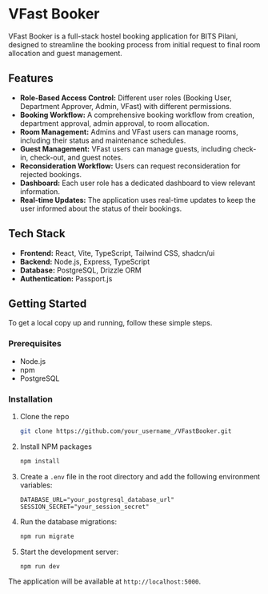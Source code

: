 # VFast Booker

VFast Booker is a full-stack hostel booking application for BITS Pilani, designed to streamline the booking process from initial request to final room allocation and guest management.

## Features

*   **Role-Based Access Control:** Different user roles (Booking User, Department Approver, Admin, VFast) with different permissions.
*   **Booking Workflow:** A comprehensive booking workflow from creation, department approval, admin approval, to room allocation.
*   **Room Management:** Admins and VFast users can manage rooms, including their status and maintenance schedules.
*   **Guest Management:** VFast users can manage guests, including check-in, check-out, and guest notes.
*   **Reconsideration Workflow:** Users can request reconsideration for rejected bookings.
*   **Dashboard:** Each user role has a dedicated dashboard to view relevant information.
*   **Real-time Updates:** The application uses real-time updates to keep the user informed about the status of their bookings.

## Tech Stack

*   **Frontend:** React, Vite, TypeScript, Tailwind CSS, shadcn/ui
*   **Backend:** Node.js, Express, TypeScript
*   **Database:** PostgreSQL, Drizzle ORM
*   **Authentication:** Passport.js

## Getting Started

To get a local copy up and running, follow these simple steps.

### Prerequisites

*   Node.js
*   npm
*   PostgreSQL

### Installation

1.  Clone the repo
    ```sh
    git clone https://github.com/your_username_/VFastBooker.git
    ```
2.  Install NPM packages
    ```sh
    npm install
    ```
3.  Create a `.env` file in the root directory and add the following environment variables:
    ```
    DATABASE_URL="your_postgresql_database_url"
    SESSION_SECRET="your_session_secret"
    ```
4.  Run the database migrations:
    ```sh
    npm run migrate
    ```
5.  Start the development server:
    ```sh
    npm run dev
    ```

The application will be available at `http://localhost:5000`. 